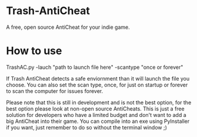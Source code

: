 # Trash-AntiCheat
A free, open source AntiCheat for your indie game.

# How to use
TrashAC.py -lauch "path to launch file here" -scantype "once or forever"

If Trash AntiCheat detects a safe enviornment than it will launch the file you choose. You can also set the scan type, once, for just on startup or forever to scan the computer for issues forever.


Please note that this is still in development and is not the best option, for the best option please look at non-open source AntiCheats. This is just a free solution for developers who have a limited budget and don't want to add a big AntiCheat into their game. You can compile into an exe using PyInstaller if you want, just remember to do so without the terminal window ;)
